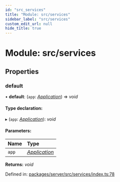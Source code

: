 ```yaml
---
id: "src_services"
title: "Module: src/services"
sidebar_label: "src/services"
custom_edit_url: null
hide_title: true
---
```


# Module: src/services

## Properties

### default

• **default**: (`app`: [*Application*](src_declarations.md#application)) => *void*

#### Type declaration:

▸ (`app`: [*Application*](src_declarations.md#application)): *void*

#### Parameters:

Name | Type |
:------ | :------ |
`app` | [*Application*](src_declarations.md#application) |

**Returns:** *void*

Defined in: [packages/server/src/services/index.ts:78](https://github.com/xr3ngine/xr3ngine/blob/7650c2bea/packages/server/src/services/index.ts#L78)
